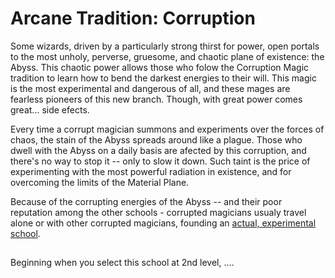 # Arcane Tradition: Corruption
Some wizards, driven by a particularly strong thirst for power, open portals to the most unholy, perverse, gruesome, and chaotic plane of existence: the Abyss. This chaotic power allows those who folow the Corruption Magic tradition to learn how to bend the darkest energies to their will. This magic is the most experimental and dangerous of all, and these mages are fearless pioneers of this new branch. Though, with great power comes great... side efects.

Every time a corrupt magician summons and experiments over the forces of chaos, the stain of the Abyss spreads around like a plague. Those who dwell with the Abyss on a daily basis are afected by this corruption, and there's no way to stop it -- only to slow it down. Such taint is the price of experimenting with the most powerful radiation in existence, and for overcoming the limits of the Material Plane.

Because of the corrupting energies of the Abyss -- and their poor reputation among the other schools - corrupted magicians usualy travel alone or with other corrupted magicians, founding an [actual, experimental school](../../Organizations/MageSchools/RedOrb.md).


## 
Beginning when you select this school at 2nd level, ....

